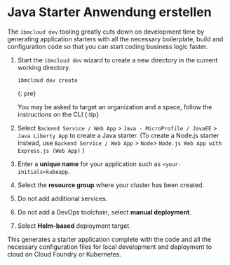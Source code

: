 # Java Starter Anwendung erstellen

The `ibmcloud dev` tooling greatly cuts down on development time by generating application starters with all the necessary boilerplate, build and configuration code so that you can start coding business logic faster.

1. Start the `ibmcloud dev` wizard to create a new directory in the current working directory.

   ```text
   ibmcloud dev create
   ```

   {: pre}

   You may be asked to target an organization and a space, follow the instructions on the CLI {:tip}

2. Select `Backend Service / Web App` &gt; `Java - MicroProfile / JavaEE` &gt; `Java Liberty App` to create a Java starter. \(To create a Node.js starter instead, use `Backend Service / Web App` &gt; `Node`&gt; `Node.js Web App with Express.js (Web App)` \)
3. Enter a **unique name** for your application such as `<your-initials>kubeapp`.
4. Select the **resource group** where your cluster has been created.
5. Do not add additional services.
6. Do not add a DevOps toolchain, select **manual deployment**.
7. Select **Helm-based** deployment target.

This generates a starter application complete with the code and all the necessary configuration files for local development and deployment to cloud on Cloud Foundry or Kubernetes.

